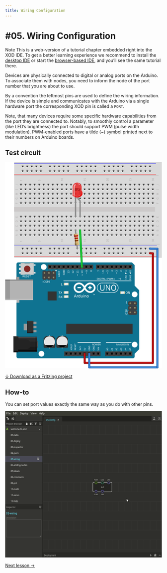 ```yaml
---
title: Wiring Configuration
---
```


# #05. Wiring Configuration

<div class="ui segment note">
<span class="ui ribbon label">Note</span>
This is a web-version of a tutorial chapter embedded right into the XOD IDE.
To get a better learning experience we recommend to install the
<a href="/downloads/">desktop IDE</a> or start the
<a href="/ide/">browser-based IDE</a>, and you’ll see the same tutorial there.
</div>

Devices are physically connected to digital or analog ports on the Arduino. To
associate them with nodes, you need to inform the node of the port number that
you are about to use.

By a convention the leftmost pins are used to define the wiring information. If
the device is simple and communicates with the Arduino via a single hardware
port the corresponding XOD pin is called a `PORT`.

Note, that many devices require some specific hardware capabilities from the
port they are connected to. Notably, to smoothly control a parameter (like LED’s
brightness) the port should support PWM (pulse width modulation). PWM-enabled
ports have a tilde (~) symbol printed next to their numbers on Arduino boards.

## Test circuit

![Circuit](./circuit.fz.png)

[↓ Download as a Fritzing project](./circuit.fzz)

## How-to

You can set port values exactly the same way as you do with other pins.

![Screencast](./screencast.gif)

[Next lesson →](../06-adding-nodes/)
